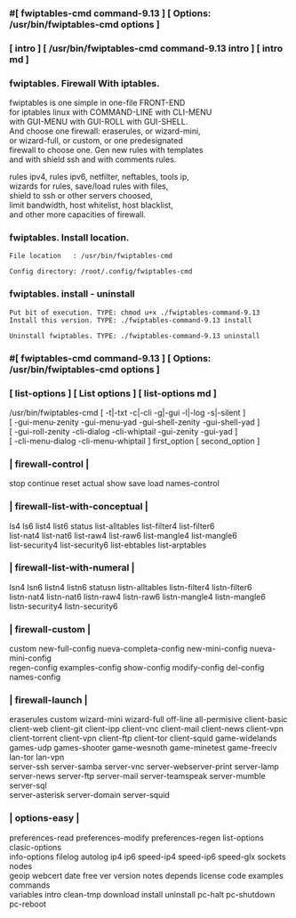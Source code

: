 ###  #[ fwiptables-cmd command-9.13 ] [ Options: /usr/bin/fwiptables-cmd options ]
###  [ intro ] [ /usr/bin/fwiptables-cmd command-9.13 intro ] [ intro md ] 
  
###  fwiptables. Firewall With iptables.    
  
   fwiptables is one simple in one-file FRONT-END             
   for iptables linux with COMMAND-LINE with CLI-MENU         
   with GUI-MENU with GUI-ROLL with GUI-SHELL.                
   And choose one firewall: eraserules, or wizard-mini,       
   or wizard-full, or custom, or one predesignated            
   firewall to choose one. Gen new rules with templates       
   and with shield ssh and with comments rules.               
  
   rules ipv4, rules ipv6, netfilter, neftables, tools ip,    
   wizards for rules, save/load rules with files,             
   shield to ssh or other servers choosed,                    
   limit bandwidth, host whitelist, host blacklist,           
   and other more capacities of firewall.                     
  
###   fwiptables. Install location.                            
  
    File location   : /usr/bin/fwiptables-cmd                 
  
    Config directory: /root/.config/fwiptables-cmd            
  
###  fwiptables. install - uninstall                           
  
    Put bit of execution. TYPE: chmod u+x ./fwiptables-command-9.13   
    Install this version. TYPE: ./fwiptables-command-9.13 install     
  
    Uninstall fwiptables. TYPE: ./fwiptables-command-9.13 uninstall   
  
  
  
### #[ fwiptables-cmd command-9.13 ] [ Options: /usr/bin/fwiptables-cmd options ]
###  [ list-options ] [ List options ] [ list-options md ]                              

   /usr/bin/fwiptables-cmd [ -t|-txt -c|-cli -g|-gui -l|-log -s|-silent ]                           
   [ -gui-menu-zenity -gui-menu-yad -gui-shell-zenity -gui-shell-yad ]                  
   [ -gui-roll-zenity -cli-dialog -cli-whiptail -gui-zenity -gui-yad ]                  
   [ -cli-menu-dialog -cli-menu-whiptail ] first_option [ second_option ]               

###       | firewall-control |                                                           
   stop continue reset actual show save load names-control                              
###       | firewall-list-with-conceptual |                                              
   ls4 ls6 list4 list6 status list-alltables list-filter4 list-filter6                  
   list-nat4 list-nat6 list-raw4 list-raw6 list-mangle4 list-mangle6                    
   list-security4 list-security6 list-ebtables list-arptables                           
###       | firewall-list-with-numeral |                                                 
   lsn4 lsn6 listn4 listn6 statusn listn-alltables listn-filter4 listn-filter6          
   listn-nat4 listn-nat6 listn-raw4 listn-raw6 listn-mangle4 listn-mangle6              
   listn-security4 listn-security6                                                      
###        | firewall-custom |                                                           
   custom new-full-config nueva-completa-config new-mini-config nueva-mini-config       
   regen-config examples-config show-config modify-config del-config names-config       
###        | firewall-launch |                                                           
   eraserules custom wizard-mini wizard-full off-line all-permisive client-basic        
   client-web client-git client-ipp client-vnc client-mail client-news client-vpn       
   client-torrent client-vpn client-ftp client-tor client-squid game-widelands          
   games-udp games-shooter game-wesnoth game-minetest game-freeciv lan-tor lan-vpn      
   server-ssh server-samba server-vnc server-webserver-print server-lamp                
   server-news server-ftp server-mail server-teamspeak server-mumble server-sql         
   server-asterisk server-domain server-squid                                           
###         | options-easy |                                                             
   preferences-read preferences-modify preferences-regen list-options clasic-options    
   info-options filelog autolog ip4 ip6 speed-ip4 speed-ip6 speed-glx sockets nodes     
   geoip webcert date free ver version notes depends license code examples commands     
   variables intro clean-tmp download install uninstall pc-halt pc-shutdown pc-reboot   
